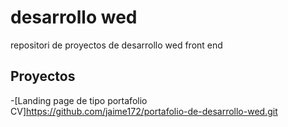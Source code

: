 # desarrollo wed 

repositori de proyectos de desarrollo wed front end


## Proyectos

-[Landing page de tipo portafolio CV]https://github.com/jaime172/portafolio-de-desarrollo-wed.git